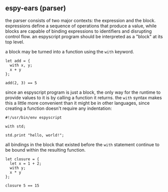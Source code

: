 ## espy-ears (parser)

the parser consists of two major contexts: the expression and the block.
expressions define a sequence of operations that produce a value,
while blocks are capable of binding expressions to identifiers and disrupting control flow.
an espyscript program should be interpreted as a "block" at its top level.

a block may be turned into a function using the `with` keyword.

```espyscript
let add = {
  with x, y;
  x + y
};

add(2, 3) == 5
```

since an espyscript program is just a block,
the only way for the runtime to provide values to it is by calling a function it returns.
the `with` syntax makes this a little more convenient than it might be in other languages,
since creating a function doesn't require any indentation:

```espyscript
#!/usr/bin/env espyscript

with std;

std.print "hello, world!";
```

all bindings in the block that existed before the `with` statement continue to be bound within the resulting function.

```espyscript
let closure = {
  let x = 1 + 2;
  with y;
  x * y
};

closure 5 == 15
```
